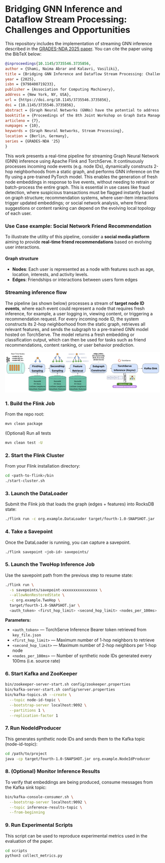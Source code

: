 # Bridging GNN Inference and Dataflow Stream Processing: Challenges and Opportunities
This repository includes the implementation of streaming GNN inference described in the [GRADES-NDA 2025 paper](https://dl.acm.org/doi/10.1145/3735546.3735856).
You can cite the paper using the BibTeX below:
```bibtex
@inproceedings{10.1145/3735546.3735856,
author = {Shami, Naima Abrar and Kalavri, Vasiliki},
title = {Bridging GNN Inference and Dataflow Stream Processing: Challenges and Opportunities},
year = {2025},
isbn = {9798400719233},
publisher = {Association for Computing Machinery},
address = {New York, NY, USA},
url = {https://doi.org/10.1145/3735546.3735856},
doi = {10.1145/3735546.3735856},
abstract = {Graph Neural Networks (GNNs) have the potential to address real-world problems involving continuously evolving, graph-structured data, such as fraud detection, real-time recommendations, and traffic monitoring. These applications require the timely processing of streaming (possibly unbounded) data, highlighting the need of integrating GNN inference with dataflow stream processing systems, like Apache Flink. In this paper, we present the first exploration of bridging this gap, by designing a streaming GNN serving pipeline with Flink and PyTorch. We propose a dataflow architecture that offloads subgraph construction to Flink, leveraging its state management and distributed processing capabilities. Despite achieving viable performance through asynchronous inference requests and careful parallelism tuning, we also identify significant limitations stemming from Flink's state scoping, lack of iterative processing, and computation pipelining. We propose solutions that mitigate these issues within Flink and discuss open challenges towards developing dataflow systems tailored to streaming GNN inference.},
booktitle = {Proceedings of the 8th Joint Workshop on Graph Data Management Experiences \& Systems (GRADES) and Network Data Analytics (NDA)},
articleno = {7},
numpages = {10},
keywords = {Graph Neural Networks, Stream Processing},
location = {Berlin, Germany},
series = {GRADES-NDA '25}
}
```
This work presents a real-time pipeline for streaming Graph Neural Network (GNN) inference using Apache Flink and TorchServe.
It continuously processes incoming node events (e.g. node IDs), dynamically constructs 2-hop neighborhoods from a static graph, and performs GNN inference on the fly using a pre-trained PyTorch model. This enables the generation of fresh node embeddings in response to live events, without needing to retrain or batch-process the entire graph. This is essential in use cases like fraud detection, where suspicious transactions must be flagged instantly based on graph structure; recommendation systems, where user-item interactions trigger updated embeddings; or social network analysis, where friend suggestions or content ranking can depend on the evolving local topology of each user.

### Use Case example: Social Network Friend Recommendation
To illustrate the utility of this pipeline, consider a **social media platform** aiming to provide **real-time friend recommendations** based on evolving user interactions.

#### Graph structure

- **Nodes**: Each user is represented as a node with features such as age, location, interests, and activity levels.
- **Edges**: Friendships or interactions between users form edges

### Streaming inference flow

The pipeline (as shown below) processes a stream of **target node ID events**, where each event could represent a node that requires fresh inference, for example, a user logging in, viewing content, or triggering a recommendation request. For every incoming node ID, the system constructs its 2-hop neighborhood from the static graph, retrieves all relevant features, and sends the subgraph to a pre-trained GNN model hosted on TorchServe. The model returns a fresh embedding or classification output, which can then be used for tasks such as friend recommendations, content ranking, or user behavior prediction.

![Pipeline Overview](image/pipeline.png)

### 1. Build the Flink Job
From the repo root:
```bash
mvn clean package
```
(Optional) Run all tests
```bash
mvn clean test -U
```

### 2. Start the Flink Cluster

From your Flink installation directory:

```bash
cd <path-to-flink>/bin
./start-cluster.sh
```

### 3. Launch the DataLoader
Submit the Flink job that loads the graph (edges + features) into RocksDB state:
```bash
./flink run -c org.example.DataLoader target/fourth-1.0-SNAPSHOT.jar
```

### 4. Take a Savepoint
Once the DataLoader is running, you can capture a savepoint.
```bash
./flink savepoint <job-id> savepoints/
```

### 5. Launch the TwoHop Inference Job
Use the savepoint path from the previous step to resume state:
```bash
./flink run \
  -s savepoints/savepoint-xxxxxxxxxxxxxxxx \
  --allowNonRestoredState \
  -c org.example.TwoHop \
  target/fourth-1.0-SNAPSHOT.jar \
  <auth_token> <first_hop_limit> <second_hop_limit> <nodes_per_100ms>

```
**Parameters:**

- `<auth_token>` — TorchServe Inference Bearer token retrieved from `key_file.json`  
- `<first_hop_limit>` — Maximum number of 1-hop neighbors to retrieve  
- `<second_hop_limit>` — Maximum number of 2-hop neighbors per 1-hop node  
- `<nodes_per_100ms>` — Number of synthetic node IDs generated every 100ms (i.e. source rate)

### 6. Start Kafka and ZooKeeper
```bash
bin/zookeeper-server-start.sh config/zookeeper.properties
bin/kafka-server-start.sh config/server.properties
bin/kafka-topics.sh --create \
  --topic node-id-topic \
  --bootstrap-server localhost:9092 \
  --partitions 1 \
  --replication-factor 1
```
### 7. Run NodeIdProducer
This generates synthetic node IDs and sends them to the Kafka topic (node-id-topic):
```bash
cd /path/to/project
java -cp target/fourth-1.0-SNAPSHOT.jar org.example.NodeIdProducer
```

### 8. (Optional) Monitor Inference Results
To verify that embeddings are being produced, consume messages from the Kafka sink topic:
```bash
bin/kafka-console-consumer.sh \
  --bootstrap-server localhost:9092 \
  --topic inference-results-topic \
  --from-beginning
```
### 9. Run Experimental Scripts
This script can be used to reproduce experimental metrics used in the evaluation of the paper.
```bash
cd scripts
python3 collect_metrics.py
```





